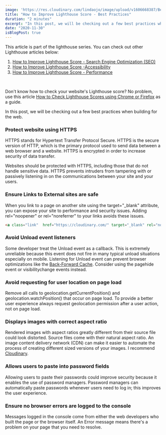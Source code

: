 ```yaml
---
image: 'https://res.cloudinary.com/lindaojo/image/upload/v1606668387/Best-Practices_jfpbck.png'
title: "How to Improve Lighthouse Score - Best Practices"
duration: "2 minutes"
excerpt: "In this post, we will be checking out a few best practices when building for the web."
date: "2020-11-30"
isBlogPost: true
---
```


This article is part of the lighthouse series. You can check out other Lighthouse articles below:

<div>
    <ol class="ml-8">
        <li>
            <a class="link"  href="https://www.lindaojo.com/blog/how-to-improve-lighthouse-score-search-engine-optimization-seo/"  target="_blank" rel="noopener">
                How to Improve Lighthouse Score - Search Engine Optimization (SEO)
            </a>
        </li>
        <li>
            <a class="link"  href="https://www.lindaojo.com/blog/how-to-improve-lighthouse-score-accessibility/"  target="_blank"  rel="noopener">
                How to Improve Lighthouse Score -Accessibility
            </a>
        </li>
        <li>
            <a class="link"  href="https://www.lindaojo.com/blog/how-to-improve-lighthouse-score-performance/"  target="_blank"  rel="noopener">
                How to Improve Lighthouse Score - Performance
            </a>
        </li>
    </ol>
</div>
<br>

Don't know how to check your website's Lighthouse score? No problem, use this article <a class="link" href="https://www.lindaojo.com/blog/how-to-check-lighthouse-scores-on-chrome-or-firefox/" target="_blank" rel="noopener">How to Check Lighthouse Scores using Chrome or Firefox</a> as a guide.

In this post, we will be checking out a few best practices when building for the web.

<h3>Protect website using HTTPS</h3>

HTTPS stands for Hypertext Transfer Protocol Secure. HTTPS is the secure version of HTTP, which is the primary protocol used to send data between a web browser and a website. HTTPS is encrypted in order to increase security of data transfer.

Websites should be protected with HTTPS, including those that do not handle sensitive data. HTTPS prevents intruders from tampering with or passively listening in on the communications between your site and your users.

<h3>Ensure Links to External sites are safe</h3>

When you link to a page on another site using the <span class="code-word">target="_blank"</span> attribute, you can expose your site to performance and security issues. Adding <span class="code-word">rel="noopener"</span>  or <span class="code-word">rel="noreferrer"</span> to your links avoids these issues.

```html
<a class="link"  href="https://cloudinary.com/" target="_blank" rel="noopener">
```

<h3>Avoid Unload event listeners</h3>

Some developer treat the <span class="code-word">Unload</span> event as a callback. This is extremely unreliable because this event does not fire in many typical unload situations especially on mobile. Listening for <span class="code-word">Unload</span> event  can prevent browser optimizations like the <a class="link" href="https://web.dev/bfcache/" target="_blank" rel="noopener">Back-Forward Cache</a>. Consider using the <span class="code-word">pagehide</span> event or <span class="code-word">visibilitychange</span> events instead.


<h3>Avoid requesting for user location on page load</h3>

Remove all calls to <span class="code-word">geolocation.getCurrentPosition()</span> and <span class="code-word">geolocation.watchPosition()</span> that occur on page load. To provide a better user experience always request geolocation permission after a user action, not on page load.

<h3>Displays images with correct aspect ratio</h3>

Rendered images with aspect ratios greatly different from their source file could look distorted. Source files come with their natural aspect ratio.
An image content delivery network (CDN) can make it easier to automate the process of creating different sized versions of your images. I recommend <a class="link"  href="https://cloudinary.com/"  target="_blank" rel="noopener">Cloudinary</a>.


<h3>Allows users to paste into password fields</h3>

Allowing users to paste their passwords could improve security because it enables the use of password managers. Password managers can automatically paste passwords whenever users need to log in; this improves the user experience.

<h3>Ensure no browser errors are logged to the console</h3>

Messages logged in the console come from either the web developers who built the page or the browser itself. An Error message means there's a problem on your page that you need to resolve.
